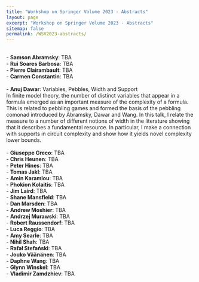 ```yaml
---
title: "Workshop on Springer Volume 2023 - Abstracts"
layout: page
excerpt: "Workshop on Springer Volume 2023 - Abstracts"
sitemap: false
permalink: /WSV2023-abstracts/
---
```


<br>
- <b>Samson Abramsky</b>: TBA <br>
- <b>Rui Soares Barbosa</b>: TBA <br>
- <b>Pierre Clairambault</b>: TBA <br>
- <b>Carmen Constantin</b>: TBA <br> <br>
- <b>Anuj Dawar</b>: Variables, Pebbles, Width and Support <br>
In finite model theory, the number of distinct variables that appear in
a formula emerged as an important measure of the complexity of a
formula.  This is related to pebbling games and formed the basis of the
pebbling comonad introduced by Abramsky, Dawar and Wang.  In this talk,
I relate the measure to a number of different notions of width in the
literature showing that it describes a fundamental resource.  In
particular, I make a connection with supports in circuit complexity and
show how it yields novel complexity lower bounds. <br> <br>
- <b>Giuseppe Greco</b>: TBA <br>
- <b>Chris Heunen</b>: TBA <br>
- <b>Peter Hines</b>: TBA <br>
- <b>Tomas Jakl</b>: TBA <br>
- <b>Amin Karamlou</b>: TBA <br>
- <b>Phokion Kolaitis</b>: TBA <br>
- <b>Jim Laird</b>: TBA <br>
- <b>Shane Mansfield</b>: TBA <br>
- <b>Dan Marsden</b>: TBA <br>
- <b>Andrew Moshier</b>: TBA <br>
- <b>Andrzej Murawski</b>: TBA <br>
- <b>Robert Raussendorf</b>: TBA <br>
- <b>Luca Reggio</b>: TBA <br>
- <b>Amy Searle</b>: TBA <br>
- <b>Nihil Shah</b>: TBA <br>
- <b>Rafał Stefański</b>: TBA <br>
- <b>Jouko Väänänen</b>: TBA <br>
- <b>Daphne Wang</b>: TBA <br>
- <b>Glynn Winskel</b>: TBA <br>
- <b>Vladimir Zamdzhiev</b>: TBA <br>

<br>